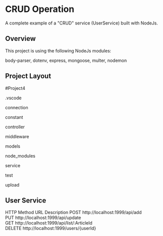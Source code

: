 
# CRUD Operation

A complete example of a "CRUD" service (UserService) built with NodeJs.  



## Overview

This project is using the following NodeJs modules:

body-parser,
dotenv,
express,
mongoose,
multer,
nodemon

## Project Layout
#Project4

.vscode

connection

constant

controller

middleware

models

node_modules

service

test

upload


## User Service
HTTP Method	URL	Description
POST http://localhost:1999/api/add	
PUT	 http://localhost:1999/api/update	
GET	 http://localhost:1999/api/list/:ArticleId	
DELETE	http://localhost:1999/users/{userId}	

